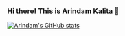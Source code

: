 ### Hi there! This is Arindam Kalita 👋

[![Arindam's GitHub stats](https://github-readme-stats.vercel.app/api?username=akalita-mms)](https://github.com/anuraghazra/github-readme-stats)



<!--
**akalita-mms/akalita-mms** is a ✨ _special_ ✨ repository because its `README.md` (this file) appears on your GitHub profile.

Here are some ideas to get you started:

- 🔭 I’m currently working on ...
- 🌱 I’m currently learning ...
- 👯 I’m looking to collaborate on ...
- 🤔 I’m looking for help with ...
- 💬 Ask me about ...
- 📫 How to reach me: ...
- 😄 Pronouns: ...
- ⚡ Fun fact: ...
-->
